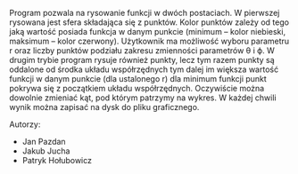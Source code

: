 Program pozwala na rysowanie funkcji w dwóch postaciach. W pierwszej
rysowana jest sfera składająca się z punktów. Kolor punktów zależy od tego jaką wartość posiada
funkcja w danym punkcie (minimum – kolor niebieski, maksimum – kolor czerwony). Użytkownik
ma możliwość wyboru parametru r oraz liczby punktów podziału zakresu zmienności parametrów θ
i ϕ. W drugim trybie program rysuje również punkty, lecz tym razem punkty są oddalone od środka
układu współrzędnych tym dalej im większa wartość funkcji w danym punkcie (dla ustalonego r)
dla minimum funkcji punkt pokrywa się z początkiem układu współrzędnych. Oczywiście można
dowolnie zmieniać kąt, pod którym patrzymy na wykres. W każdej chwili wynik można zapisać na
dysk do pliku graficznego.

Autorzy:
- Jan Pazdan
- Jakub Jucha
- Patryk Hołubowicz